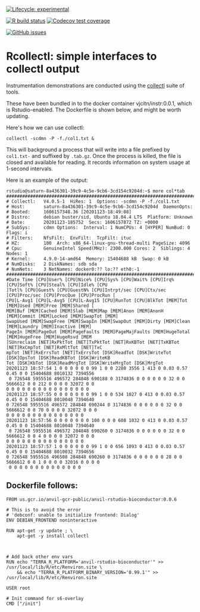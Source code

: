 <!-- badges: start -->

[![Lifecycle:
experimental](https://img.shields.io/badge/lifecycle-experimental-orange.svg)](https://www.tidyverse.org/lifecycle/#experimental)

<!--
[![BioC
status](http://www.bioconductor.org/shields/build/release/bioc/Rcollectl.svg)](https://bioconductor.org/checkResults/release/bioc-LATEST/Rcollectl)
[![BioC dev
status](http://www.bioconductor.org/shields/build/devel/bioc/Rcollectl.svg)](https://bioconductor.org/checkResults/devel/bioc-LATEST/Rcollectl)
-->
[![R build
status](https://github.com/vjcitn/Rcollectl/workflows/R-CMD-check-bioc/badge.svg)](https://github.com/vjcitn/Rcollectl/actions)
[![Codecov test
coverage](https://codecov.io/gh/vjcitn/Rcollectl/branch/main/graph/badge.svg)](https://codecov.io/gh/vjcitn/Rcollectl?branch=main)
<!--
[![Support site activity, last 6 months: tagged questions/avg. answers
per question/avg. comments per question/accepted answers, or 0 if no
tagged
posts.](http://www.bioconductor.org/shields/posts/Rcollectl.svg)](https://support.bioconductor.org/t/Rcollectl/)
-->
[![GitHub
issues](https://img.shields.io/github/issues/vjcitn/Rcollectl)](https://github.com/vjcitn/Rcollectl/issues)
<!-- badges: end -->

# Rcollectl: simple interfaces to collectl output

Instrumentation demonstrations are conducted using the [collectl](http://collectl.sourceforge.net/index.html) suite of tools.  

These have been bundled in to the docker container vjcitn/instr:0.0.1, which is Rstudio-enabled.  The Dockerfile
is shown below, and might be worth updating.

Here's how we can use collectl:
```
collectl -scdmn -P -f./col1.txt &
```
This will background a process that will write into a file prefixed by  `col1.txt-` and suffixed by `.tab.gz`.
Once the process is killed, the file is closed and available for reading.  It records information on system usage at 1-second intervals.

Here is an example of the output:
```
rstudio@saturn-8a436301-39c9-4c5e-9cb6-3cd154c9204d:~$ more col*tab
################################################################################
# Collectl:   V4.0.5-1  HiRes: 1  Options: -scdmn -P -f./col1.txt
# Host:       saturn-8a436301-39c9-4c5e-9cb6-3cd154c9204d  DaemonOpts:
# Booted:     1606157348.36 [20201123-18:49:08]
# Distro:     debian buster/sid, Ubuntu 18.04.4 LTS  Platform: Unknown
# Date:       20201123-185752  Secs: 1606157872 TZ: +0000
# SubSys:     cdmn Options:  Interval: 1 NumCPUs: 4 [HYPER] NumBud: 0 Flags: i
# Filters:    NfsFilt:  EnvFilt:  TcpFilt: ituc
# HZ:         100  Arch: x86_64-linux-gnu-thread-multi PageSize: 4096
# Cpu:        GenuineIntel Speed(MHz): 2300.000 Cores: 2  Siblings: 4 Nodes: 1
# Kernel:     4.9.0-14-amd64  Memory: 15404688 kB  Swap: 0 kB
# NumDisks:   2 DiskNames: sdb sda
# NumNets:    3 NetNames: docker0:?? lo:?? eth0:-1
################################################################################
#Date Time [CPU]User% [CPU]Nice% [CPU]Sys% [CPU]Wait% [CPU]Irq% [CPU]Soft% [CPU]Steal% [CPU]Idle% [CPU
]Totl% [CPU]Guest% [CPU]GuestN% [CPU]Intrpt/sec [CPU]Ctx/sec [CPU]Proc/sec [CPU]ProcQue [CPU]ProcRun [
CPU]L-Avg1 [CPU]L-Avg5 [CPU]L-Avg15 [CPU]RunTot [CPU]BlkTot [MEM]Tot [MEM]Used [MEM]Free [MEM]Shared [
MEM]Buf [MEM]Cached [MEM]Slab [MEM]Map [MEM]Anon [MEM]AnonH [MEM]Commit [MEM]Locked [MEM]SwapTot [MEM]
SwapUsed [MEM]SwapFree [MEM]SwapIn [MEM]SwapOut [MEM]Dirty [MEM]Clean [MEM]Laundry [MEM]Inactive [MEM]
PageIn [MEM]PageOut [MEM]PageFaults [MEM]PageMajFaults [MEM]HugeTotal [MEM]HugeFree [MEM]HugeRsvd [MEM
]SUnreclaim [NET]RxPktTot [NET]TxPktTot [NET]RxKBTot [NET]TxKBTot [NET]RxCmpTot [NET]RxMltTot [NET]TxC
mpTot [NET]RxErrsTot [NET]TxErrsTot [DSK]ReadTot [DSK]WriteTot [DSK]OpsTot [DSK]ReadKBTot [DSK]WriteKB
Tot [DSK]KbTot [DSK]ReadMrgTot [DSK]WriteMrgTot [DSK]MrgTot
20201123 18:57:54 1 0 0 0 0 0 0 99 1 0 0 2280 3556 1 413 0 0.03 0.57 0.45 0 0 15404688 8010132 7394556
 0 726548 5955516 496572 284848 690188 0 3174836 0 0 0 0 0 0 32 0 0 5666612 0 0 212 0 0 0 0 32072 0 0
0 0 0 0 0 0 0 0 0 0 0 0 0 0 0 0
20201123 18:57:55 0 0 0 0 0 0 0 99 1 0 0 534 1027 0 413 0 0.03 0.57 0.45 0 0 15404688 8010048 7394640
0 726548 5955516 496572 284848 690244 0 3174836 0 0 0 0 0 0 32 0 0 5666612 0 0 70 0 0 0 0 32072 0 0 0
0 0 0 0 0 0 0 0 0 0 0 0 0 0 0
20201123 18:57:56 0 0 0 0 0 0 0 100 0 0 0 608 1032 0 413 0 0.03 0.57 0.45 0 0 15404688 8010048 7394640
 0 726548 5955516 496572 284848 690260 0 3174836 0 0 0 0 0 0 32 0 0 5666612 0 0 4 0 0 0 0 32072 0 0 0
0 0 0 0 0 0 0 0 0 0 0 0 0 0 0
20201123 18:57:57 1 0 0 0 0 0 0 99 1 0 0 656 1093 0 413 0 0.03 0.57 0.45 0 0 15404688 8010032 7394656
0 726548 5955516 496508 284848 690260 0 3174836 0 0 0 0 0 0 28 0 0 5666612 0 0 1 0 0 0 0 32016 0 0 0 0
 0 0 0 0 0 0 0 0 0 0 0 0 0 0

```


## Dockerfile follows:
```
FROM us.gcr.io/anvil-gcr-public/anvil-rstudio-bioconductor:0.0.6

# This is to avoid the error
# 'debconf: unable to initialize frontend: Dialog'
ENV DEBIAN_FRONTEND noninteractive

RUN apt-get -y update ; \
    apt-get -y install collectl



# Add back other env vars
RUN echo "TERRA_R_PLATFORM='anvil-rstudio-bioconductor'" >> /usr/local/lib/R/etc/Renviron.site \
    && echo "TERRA_R_PLATFORM_BINARY_VERSION='0.99.1'" >> /usr/local/lib/R/etc/Renviron.site

USER root

# Init command for s6-overlay
CMD ["/init"]
```
